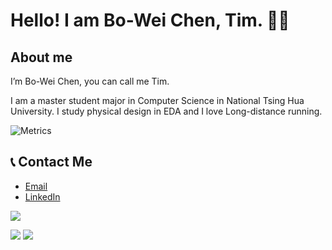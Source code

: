 
<!--
**BWbwchen/BWbwchen** is a ✨ _special_ ✨ repository because its `README.md` (this file) appears on your GitHub profile.

Here are some ideas to get you started:

- 🔭 I’m currently working on ...
- 🌱 I’m currently learning ...
- 👯 I’m looking to collaborate on ...
- 🤔 I’m looking for help with ...
- 💬 Ask me about ...
- 📫 How to reach me: ...
- 😄 Pronouns: ...
- ⚡ Fun fact: ...
-->
# Hello! I am Bo-Wei Chen, Tim. 🚀🚀

## About me
I’m Bo-Wei Chen, you can call me Tim.

I am a master student major in Computer Science in National Tsing Hua University. I study physical design in EDA and I love Long-distance running.

![Metrics](https://metrics.lecoq.io/BWbwchen?template=classic&base=header%2C%20activity%2C%20community%2C%20repositories%2C%20metadata&base.indepth=false&base.hireable=false&base.skip=false&config.timezone=Asia%2FTaipei&config.display=large)


## 📞 Contact Me
* [Email](mailto:tim.chenbw@gmail.com)
* [LinkedIn](https://www.linkedin.com/in/bo-wei-chen/)


![](https://github-profile-summary-cards.vercel.app/api/cards/profile-details?username=BWbwchen&theme=github_dark)

![](https://github-profile-summary-cards.vercel.app/api/cards/repos-per-language?username=BWbwchen&theme=github_dark)
![](https://github-profile-summary-cards.vercel.app/api/cards/stats?username=BWbwchen&theme=github_dark)
